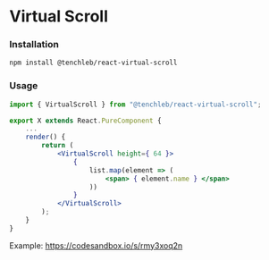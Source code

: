 # Virtual Scroll

### Installation

```bash
npm install @tenchleb/react-virtual-scroll
```

### Usage
```jsx
import { VirtualScroll } from "@tenchleb/react-virtual-scroll";

export X extends React.PureComponent {
    ...
    render() {
        return (
            <VirtualScroll height={ 64 }>
                {
                    list.map(element => (
                        <span> { element.name } </span>
                    ))
                }
            </VirtualScroll>
        );
    }
}

```
Example: https://codesandbox.io/s/rmy3xoq2n
